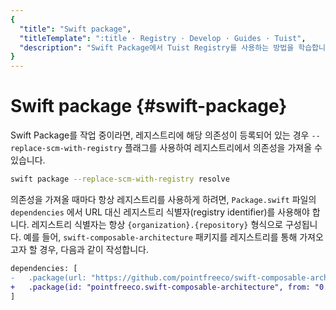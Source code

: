 ```yaml
---
{
  "title": "Swift package",
  "titleTemplate": ":title · Registry · Develop · Guides · Tuist",
  "description": "Swift Package에서 Tuist Registry를 사용하는 방법을 학습합니다."
}
---
```

# Swift package {#swift-package}

Swift Package를 작업 중이라면, 레지스트리에 해당 의존성이 등록되어 있는 경우 `--replace-scm-with-registry` 플래그를 사용하여 레지스트리에서 의존성을 가져올 수 있습니다.

```bash
swift package --replace-scm-with-registry resolve
```

의존성을 가져올 때마다 항상 레지스트리를 사용하게 하려면, `Package.swift` 파일의 `dependencies` 에서 URL 대신 레지스트리 식별자(registry identifier)를 사용해야 합니다. 레지스트리 식별자는 항상 `{organization}.{repository}` 형식으로 구성됩니다. 예를 들어, `swift-composable-architecture` 패키지를 레지스트리를 통해 가져오고자 할 경우, 다음과 같이 작성합니다.

```diff
dependencies: [
-   .package(url: "https://github.com/pointfreeco/swift-composable-architecture", from: "0.1.0")
+   .package(id: "pointfreeco.swift-composable-architecture", from: "0.1.0")
]
```
